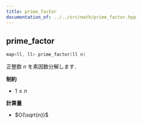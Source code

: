 ```yaml
---
title: prime_factor
documentation_of: ../../src/math/prime_factor.hpp
---
```


## prime_factor

```cpp
map<ll, ll> prime_factor(ll n)
```

正整数 $n$ を素因数分解します．

**制約**

- $1 \leq n$

**計算量**

- $O(\sqrt{n})$